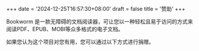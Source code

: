 +++
date = '2024-12-25T16:57:30+08:00'
draft = false
title = '赞助'
+++

Bookworm 是一款无障碍的文档阅读器，可让您以一种轻松且易于访问的方式来阅读PDF、EPUB、MOBI等众多格式的电子文档。

如果您认为这个项目对您有用，您可以通过以下方式进行捐赠。
